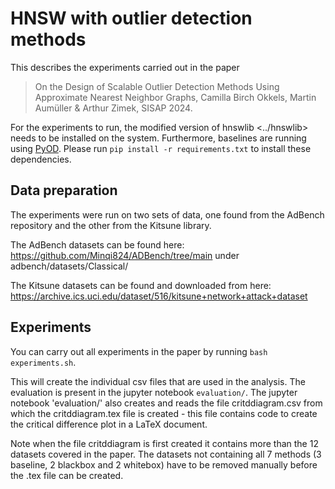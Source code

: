 # HNSW with outlier detection methods

This describes the experiments carried out in the paper 

> On the Design of Scalable Outlier Detection Methods Using Approximate Nearest Neighbor Graphs, Camilla Birch Okkels, Martin Aumüller & Arthur Zimek, SISAP 2024. 

For the experiments to run, the modified version of hnswlib <../hnswlib> needs to be installed on the system. Furthermore, baselines are running using [PyOD](https://github.com/yzhao062/pyod).
Please run `pip install -r requirements.txt` to install these dependencies. 

## Data preparation

The experiments were run on two sets of data, one found from the AdBench repository and the other from the Kitsune library.

The AdBench datasets can be found here: https://github.com/Minqi824/ADBench/tree/main 
under adbench/datasets/Classical/

The Kitsune datasets can be found and downloaded from here: https://archive.ics.uci.edu/dataset/516/kitsune+network+attack+dataset

## Experiments

You can carry out all experiments in the paper by running `bash experiments.sh`.

This will create the individual csv files that are used in the analysis. The evaluation is present in the jupyter notebook `evaluation/`.
The jupyter notebook 'evaluation/' also creates and reads the file critddiagram.csv from which the critddiagram.tex file is created - this file contains code to create the critical difference plot in a LaTeX document.

Note when the file critddiagram is first created it contains more than the 12 datasets covered in the paper. The datasets not containing all 7 methods (3 baseline, 2 blackbox and 2 whitebox) have to be removed manually before the .tex file can be created.
